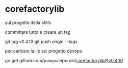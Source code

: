 # corefactorylib

sul progetto della shlib 

committare tutto e creare un tag

git tag v0.4.10
git push origin --tags

 

 

per caricare la lib sul progetto devops:

go get github.com/pasqualepunzo/corefactorylib@v0.4.10